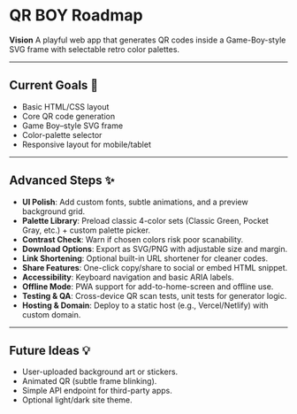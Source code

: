 # QR BOY Roadmap

**Vision**
A playful web app that generates QR codes inside a Game-Boy-style SVG frame with selectable retro color palettes.

---

## Current Goals 📌

- Basic HTML/CSS layout
- Core QR code generation
- Game Boy–style SVG frame
- Color-palette selector
- Responsive layout for mobile/tablet

---

## Advanced Steps ✨

- **UI Polish**: Add custom fonts, subtle animations, and a preview background grid.
- **Palette Library**: Preload classic 4-color sets (Classic Green, Pocket Gray, etc.) + custom palette picker.
- **Contrast Check**: Warn if chosen colors risk poor scanability.
- **Download Options**: Export as SVG/PNG with adjustable size and margin.
- **Link Shortening**: Optional built-in URL shortener for cleaner codes.
- **Share Features**: One-click copy/share to social or embed HTML snippet.
- **Accessibility**: Keyboard navigation and basic ARIA labels.
- **Offline Mode**: PWA support for add-to-home-screen and offline use.
- **Testing & QA**: Cross-device QR scan tests, unit tests for generator logic.
- **Hosting & Domain**: Deploy to a static host (e.g., Vercel/Netlify) with custom domain.

---

## Future Ideas 💡

- User-uploaded background art or stickers.
- Animated QR (subtle frame blinking).
- Simple API endpoint for third-party apps.
- Optional light/dark site theme.
